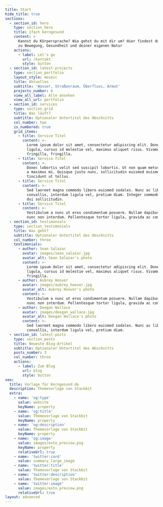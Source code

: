 ```yaml
---
title: Start
hide_title: true
sections:
  - section_id: hero
    type: section_hero
    title: 1fach kerngesund
    content: >
      Kannst du Körpersprache? Wie gehst du mit dir um? Hier findest du Impulse
      zu Bewegung, Gesundheit und deiner eigenen Natur
    actions:
      - label: Let's go
        url: /kontakt
        style: button
  - section_id: latest-projects
    type: section_portfolio
    layout_style: mosaic
    title: Aktuelles
    subtitle: 'Wasser, Straßenraum, Überfluss, Armut'
    projects_number: 6
    view_all_label: Alle ansehen
    view_all_url: portfolio
  - section_id: services
    type: section_grid
    title: Was läuft?
    subtitle: Optionaler Untertitel des Abschnitts
    col_number: two
    is_numbered: true
    grid_items:
      - title: Service Titel
        content: >-
          Lorem ipsum dolor sit amet, consectetur adipiscing elit. Donec nisl
          ligula, cursus id molestie vel, maximus aliquet risus. Vivamus in nibh
          fringilla, fringilla.
      - title: Service Titel
        content: >-
          Donec lobortis velit sed suscipit lobortis. Ut non quam metus. Nullam
          a maximus mi. Quisque justo nunc, sollicitudin euismod euismod at,
          tincidunt ut tellus.
      - title: Service Titel
        content: >-
          Sed laoreet magna commodo libero euismod sodales. Nunc ac libero
          convallis, interdum ligula vel, pretium diam. Integer commodo sem at
          dui sollicitudin.
      - title: Service Titel
        content: >-
          Vestibulum a nunc ut eros condimentum posuere. Nullam dapibus quis
          nunc non interdum. Pellentesque tortor ligula, gravida ac commodo eu.
  - section_id: testimonials
    type: section_testimonials
    title: Was geht?
    subtitle: Optionaler Untertitel des Abschnitts
    col_number: three
    testimonials:
      - author: Sean Salazar
        avatar: images/sean_salazar.jpg
        avatar_alt: Sean Salazar's photo
        content: >-
          Lorem ipsum dolor sit amet, consectetur adipiscing elit. Donec nisl
          ligula, cursus id molestie vel, maximus aliquet risus. Vivamus in nibh
          fringilla.
      - author: Aubrey Hoover
        avatar: images/aubrey_hoover.jpg
        avatar_alt: Aubrey Hoover's photo
        content: >-
          Vestibulum a nunc ut eros condimentum posuere. Nullam dapibus quis
          nunc non interdum. Pellentesque tortor ligula, gravida ac commodo eu.
      - author: Deegan Wallace
        avatar: images/deegan_wallace.jpg
        avatar_alt: Deegan Wallace's photo
        content: >-
          Sed laoreet magna commodo libero euismod sodales. Nunc ac libero
          convallis, interdum ligula vel, pretium diam.
  - section_id: latest-posts
    type: section_posts
    title: Neueste Blog-Artikel
    subtitle: Optionaler Untertitel des Abschnitts
    posts_number: 3
    col_number: three
    actions:
      - label: Zum Blog
        url: blog
        style: button
seo:
  title: Vorlage für Kerngesund.de
  description: Themevorlage von Stackbit
  extra:
    - name: 'og:type'
      value: website
      keyName: property
    - name: 'og:title'
      value: Themevorlage von Stackbit
      keyName: property
    - name: 'og:description'
      value: Themevorlage von Stackbit
      keyName: property
    - name: 'og:image'
      value: images/exto_preview.png
      keyName: property
      relativeUrl: true
    - name: 'twitter:card'
      value: summary_large_image
    - name: 'twitter:title'
      value: Themevorlage von Stackbit
    - name: 'twitter:description'
      value: Themevorlage von Stackbit
    - name: 'twitter:image'
      value: images/exto_preview.png
      relativeUrl: true
layout: advanced
---
```

